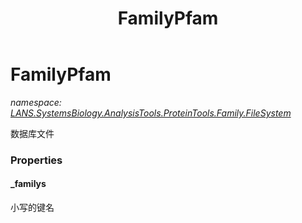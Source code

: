 ﻿---
title: FamilyPfam
---

# FamilyPfam
_namespace: [LANS.SystemsBiology.AnalysisTools.ProteinTools.Family.FileSystem](N-LANS.SystemsBiology.AnalysisTools.ProteinTools.Family.FileSystem.html)_

数据库文件



### Properties

#### _familys
小写的键名


